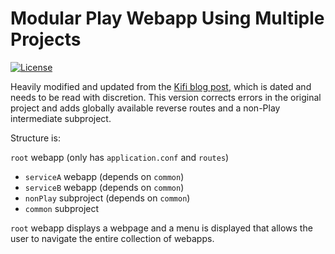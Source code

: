 # Modular Play Webapp Using Multiple Projects

[![License](https://img.shields.io/badge/License-Apache%202.0-blue.svg)](https://opensource.org/licenses/Apache-2.0)

Heavily modified and updated from the
[Kifi blog post](http://eng.42go.com/multi-project-deployment-in-play-framework),
which is dated and needs to be read with discretion.
This version corrects errors in the original project and adds globally available reverse routes and a non-Play intermediate subproject.

Structure is:

`root` webapp (only has `application.conf` and `routes`)
  - `serviceA` webapp (depends on `common`)
  - `serviceB` webapp (depends on `common`)
  - `nonPlay` subproject (depends on `common`)
  - `common` subproject 

`root` webapp displays a webpage and a menu is displayed that allows the user to navigate the entire collection of webapps.


